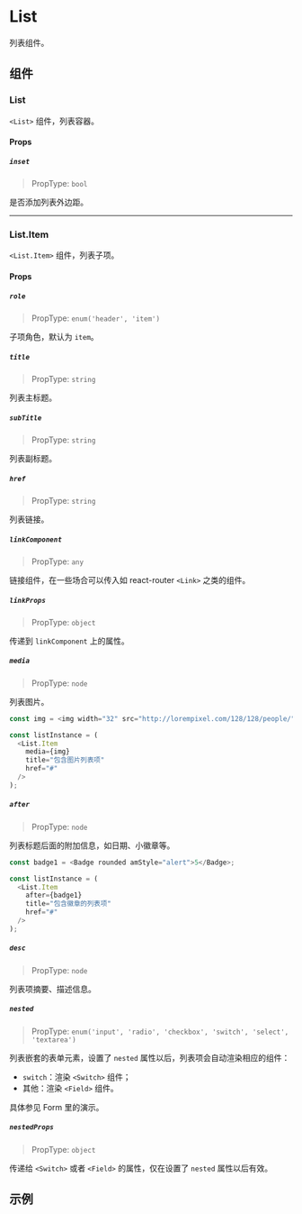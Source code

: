 # List

列表组件。

## 组件

### List

`<List>` 组件，列表容器。

#### Props

<!--
##### `component`

> PropType: `node`

组件使用的元素，默认为 `ul`。-->


##### `inset`

> PropType: `bool`

是否添加列表外边距。

---

### List.Item

`<List.Item>` 组件，列表子项。

#### Props

##### `role`

> PropType: `enum('header', 'item')`

子项角色，默认为 `item`。

##### `title`

> PropType: `string`

列表主标题。

##### `subTitle`

> PropType: `string`

列表副标题。

##### `href`

> PropType: `string`

列表链接。

##### `linkComponent`

> PropType: `any`

链接组件，在一些场合可以传入如 react-router `<Link>` 之类的组件。

##### `linkProps`

> PropType: `object`

传递到 `linkComponent` 上的属性。

##### `media`

> PropType: `node`

列表图片。

```javascript
const img = <img width="32" src="http://lorempixel.com/128/128/people/" />;

const listInstance = (
  <List.Item
    media={img}
    title="包含图片列表项"
    href="#"
  />
);
```

##### `after`

> PropType: `node`

列表标题后面的附加信息，如日期、小徽章等。


```javascript
const badge1 = <Badge rounded amStyle="alert">5</Badge>;

const listInstance = (
  <List.Item
    after={badge1}
    title="包含徽章的列表项"
    href="#"
  />
);
```

##### `desc`

> PropType: `node`

列表项摘要、描述信息。

##### `nested`

> PropType: `enum('input', 'radio', 'checkbox', 'switch', 'select', 'textarea')`

列表嵌套的表单元素，设置了 `nested` 属性以后，列表项会自动渲染相应的组件：

- `switch`：渲染 `<Switch>` 组件；
- 其他：渲染 `<Field>` 组件。

具体参见 Form 里的演示。

##### `nestedProps`

> PropType: `object`

传递给 `<Switch>` 或者 `<Field>` 的属性，仅在设置了 `nested` 属性以后有效。


## 示例
